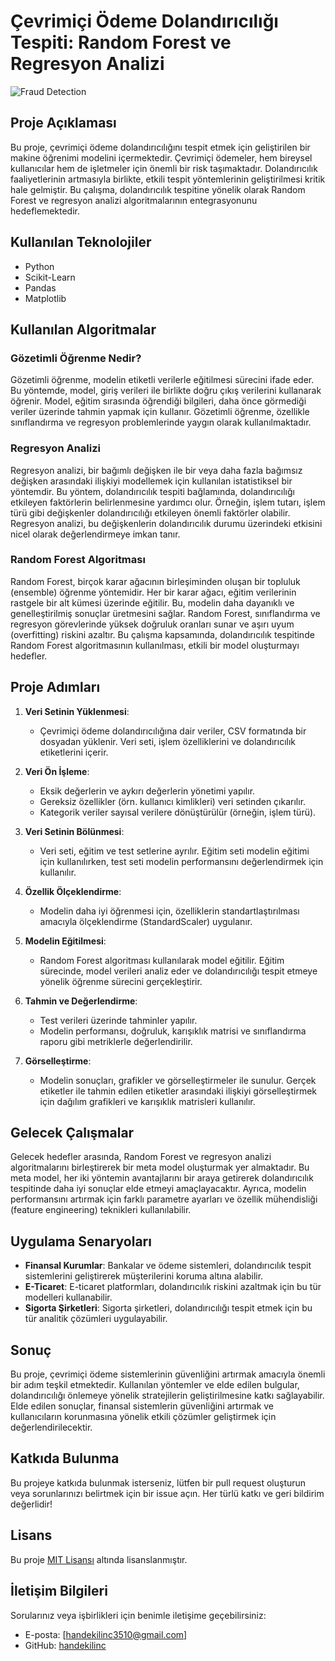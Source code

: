 # Çevrimiçi Ödeme Dolandırıcılığı Tespiti: Random Forest ve Regresyon Analizi

![Fraud Detection]([images/fraud_detection.png](https://images.squarespace-cdn.com/content/v1/5d242dd8a10ed400017e7a33/1582505122015-PXLJEO8XGS7U06D2YCL7/CreditCardFraudDetection.png?format=2500w))

## Proje Açıklaması

Bu proje, çevrimiçi ödeme dolandırıcılığını tespit etmek için geliştirilen bir makine öğrenimi modelini içermektedir. Çevrimiçi ödemeler, hem bireysel kullanıcılar hem de işletmeler için önemli bir risk taşımaktadır. Dolandırıcılık faaliyetlerinin artmasıyla birlikte, etkili tespit yöntemlerinin geliştirilmesi kritik hale gelmiştir. Bu çalışma, dolandırıcılık tespitine yönelik olarak Random Forest ve regresyon analizi algoritmalarının entegrasyonunu hedeflemektedir.

## Kullanılan Teknolojiler
- Python
- Scikit-Learn
- Pandas
- Matplotlib

## Kullanılan Algoritmalar

### Gözetimli Öğrenme Nedir?

Gözetimli öğrenme, modelin etiketli verilerle eğitilmesi sürecini ifade eder. Bu yöntemde, model, giriş verileri ile birlikte doğru çıkış verilerini kullanarak öğrenir. Model, eğitim sırasında öğrendiği bilgileri, daha önce görmediği veriler üzerinde tahmin yapmak için kullanır. Gözetimli öğrenme, özellikle sınıflandırma ve regresyon problemlerinde yaygın olarak kullanılmaktadır.

### Regresyon Analizi

Regresyon analizi, bir bağımlı değişken ile bir veya daha fazla bağımsız değişken arasındaki ilişkiyi modellemek için kullanılan istatistiksel bir yöntemdir. Bu yöntem, dolandırıcılık tespiti bağlamında, dolandırıcılığı etkileyen faktörlerin belirlenmesine yardımcı olur. Örneğin, işlem tutarı, işlem türü gibi değişkenler dolandırıcılığı etkileyen önemli faktörler olabilir. Regresyon analizi, bu değişkenlerin dolandırıcılık durumu üzerindeki etkisini nicel olarak değerlendirmeye imkan tanır.

### Random Forest Algoritması

Random Forest, birçok karar ağacının birleşiminden oluşan bir topluluk (ensemble) öğrenme yöntemidir. Her bir karar ağacı, eğitim verilerinin rastgele bir alt kümesi üzerinde eğitilir. Bu, modelin daha dayanıklı ve genelleştirilmiş sonuçlar üretmesini sağlar. Random Forest, sınıflandırma ve regresyon görevlerinde yüksek doğruluk oranları sunar ve aşırı uyum (overfitting) riskini azaltır. Bu çalışma kapsamında, dolandırıcılık tespitinde Random Forest algoritmasının kullanılması, etkili bir model oluşturmayı hedefler.

## Proje Adımları

1. **Veri Setinin Yüklenmesi**: 
   - Çevrimiçi ödeme dolandırıcılığına dair veriler, CSV formatında bir dosyadan yüklenir. Veri seti, işlem özelliklerini ve dolandırıcılık etiketlerini içerir.

2. **Veri Ön İşleme**:
   - Eksik değerlerin ve aykırı değerlerin yönetimi yapılır.
   - Gereksiz özellikler (örn. kullanıcı kimlikleri) veri setinden çıkarılır.
   - Kategorik veriler sayısal verilere dönüştürülür (örneğin, işlem türü).

3. **Veri Setinin Bölünmesi**:
   - Veri seti, eğitim ve test setlerine ayrılır. Eğitim seti modelin eğitimi için kullanılırken, test seti modelin performansını değerlendirmek için kullanılır.

4. **Özellik Ölçeklendirme**:
   - Modelin daha iyi öğrenmesi için, özelliklerin standartlaştırılması amacıyla ölçeklendirme (StandardScaler) uygulanır.

5. **Modelin Eğitilmesi**:
   - Random Forest algoritması kullanılarak model eğitilir. Eğitim sürecinde, model verileri analiz eder ve dolandırıcılığı tespit etmeye yönelik öğrenme sürecini gerçekleştirir.

6. **Tahmin ve Değerlendirme**:
   - Test verileri üzerinde tahminler yapılır.
   - Modelin performansı, doğruluk, karışıklık matrisi ve sınıflandırma raporu gibi metriklerle değerlendirilir.

7. **Görselleştirme**:
   - Modelin sonuçları, grafikler ve görselleştirmeler ile sunulur. Gerçek etiketler ile tahmin edilen etiketler arasındaki ilişkiyi görselleştirmek için dağılım grafikleri ve karışıklık matrisleri kullanılır.

## Gelecek Çalışmalar

Gelecek hedefler arasında, Random Forest ve regresyon analizi algoritmalarını birleştirerek bir meta model oluşturmak yer almaktadır. Bu meta model, her iki yöntemin avantajlarını bir araya getirerek dolandırıcılık tespitinde daha iyi sonuçlar elde etmeyi amaçlayacaktır. Ayrıca, modelin performansını artırmak için farklı parametre ayarları ve özellik mühendisliği (feature engineering) teknikleri kullanılabilir.

## Uygulama Senaryoları

- **Finansal Kurumlar**: Bankalar ve ödeme sistemleri, dolandırıcılık tespit sistemlerini geliştirerek müşterilerini koruma altına alabilir.
- **E-Ticaret**: E-ticaret platformları, dolandırıcılık riskini azaltmak için bu tür modelleri kullanabilir.
- **Sigorta Şirketleri**: Sigorta şirketleri, dolandırıcılığı tespit etmek için bu tür analitik çözümleri uygulayabilir.

## Sonuç

Bu proje, çevrimiçi ödeme sistemlerinin güvenliğini artırmak amacıyla önemli bir adım teşkil etmektedir. Kullanılan yöntemler ve elde edilen bulgular, dolandırıcılığı önlemeye yönelik stratejilerin geliştirilmesine katkı sağlayabilir. Elde edilen sonuçlar, finansal sistemlerin güvenliğini artırmak ve kullanıcıların korunmasına yönelik etkili çözümler geliştirmek için değerlendirilecektir.

## Katkıda Bulunma

Bu projeye katkıda bulunmak isterseniz, lütfen bir pull request oluşturun veya sorunlarınızı belirtmek için bir issue açın. Her türlü katkı ve geri bildirim değerlidir!

## Lisans

Bu proje [MIT Lisansı](LICENSE) altında lisanslanmıştır.

## İletişim Bilgileri

Sorularınız veya işbirlikleri için benimle iletişime geçebilirsiniz:

- E-posta: [handekilinc3510@gmail.com]
- GitHub: [handekilinc](https://github.com/handekilinc)
